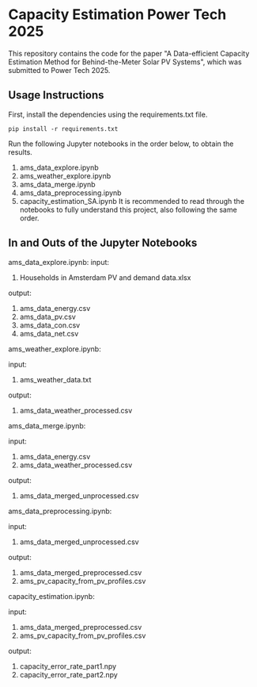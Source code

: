 # Capacity Estimation Power Tech 2025
This repository contains the code for the paper "A Data-efficient Capacity Estimation Method for Behind-the-Meter Solar PV Systems", which was submitted to Power Tech 2025.

## Usage Instructions
First, install the dependencies using the requirements.txt file.
```
pip install -r requirements.txt
```

Run the following Jupyter notebooks in the order below, to obtain the results.
1. ams_data_explore.ipynb
2. ams_weather_explore.ipynb
3. ams_data_merge.ipynb
4. ams_data_preprocessing.ipynb
5. capacity_estimation_SA.ipynb
It is recommended to read through the notebooks to fully understand this project, also following the same order.

## In and Outs of the Jupyter Notebooks
ams_data_explore.ipynb:
input: 
1. Households in Amsterdam PV and demand data.xlsx

output: 
1. ams_data_energy.csv
2. ams_data_pv.csv
3. ams_data_con.csv
4. ams_data_net.csv

ams_weather_explore.ipynb:

input: 
1. ams_weather_data.txt
   
output: 
1. ams_data_weather_processed.csv

ams_data_merge.ipynb:

input: 
1. ams_data_energy.csv
2. ams_data_weather_processed.csv

output: 
1. ams_data_merged_unprocessed.csv


ams_data_preprocessing.ipynb:

input: 
1. ams_data_merged_unprocessed.csv

output: 
1. ams_data_merged_preprocessed.csv
2. ams_pv_capacity_from_pv_profiles.csv

capacity_estimation.ipynb:

input:
1. ams_data_merged_preprocessed.csv
2. ams_pv_capacity_from_pv_profiles.csv

output: 
1. capacity_error_rate_part1.npy
2. capacity_error_rate_part2.npy